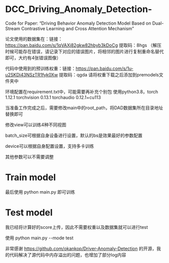 # DCC_Driving_Anomaly_Detection-
Code for Paper: “Driving Behavior Anomaly Detection Model Based on Dual-Stream Contrastive Learning and Cross Attention Mechanism”

论文使用的数据集在：链接：https://pan.baidu.com/s/1qVAXj82gkw82hbyb3kDoCg 提取码：8hgs 
（解压时候可能存在错误，请记录下对应的错误图片，将相邻的图片进行复制重命名替代即可，大约有4张错误图像）

代码中使用到的预训练权重：链接：https://pan.baidu.com/s/1u-u2SKDi43NSzTR1fyk0Xw 提取码：qgda 
请将权重下载之后添加到premodels文件夹中

环境配置在requirement.txt中，可能需要再补充个别包
使用python3.8，torch 1.12.1 torchvision 0.13.1 torchaudio 0.12.1+cu113

当准备工作完成之后，需要修改main中的root_path，将DAD数据集所在目录地址替换即可

修改view可以训练4种不同视图

batch_size可根据自身设备进行设置，默认的bs是效果最好的参数配置

device可以根据自身配置设置，支持多卡训练

其他参数可以不需要调整

# Train model
最后使用 python main.py 即可训练

# Test model
我已经将计算好的score上传，因此不需要权重以及数据集就可以进行test

使用 python main.py --mode test

非常感谢 https://github.com/okankop/Driver-Anomaly-Detection 的开源，我的代码解决了源代码中内存溢出的问题，也增加了部分log内容
